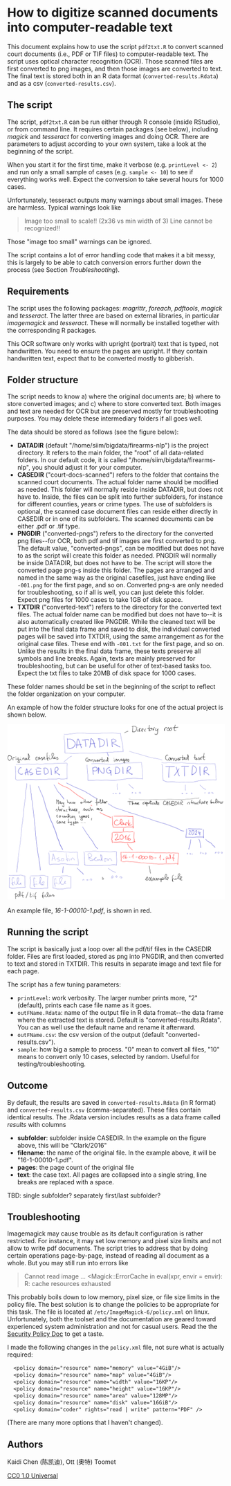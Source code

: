 # How to digitize scanned documents into computer-readable text

This document explains how to use the script `pdf2txt.R`
to convert scanned court documents (i.e., PDF or TIF files) to
computer-readable text.
The script uses optical character recognition (OCR).  Those
scanned files are first converted to png images, and then
those images are converted to text.
The final text is stored both in an R data format
(`converted-results.Rdata`) and as a csv (`converted-results.csv`).


## The script

The script, `pdf2txt.R` can be run either through R console (inside
RStudio), or from command line.  It requires certain packages (see
below),
including _magick_ and _tesseract_ for converting images and doing
OCR.  There are parameters to adjust according to your own
system, take a look at the beginning of the script.

When you start it for the first time, make it verbose
(e.g. `printLevel <- 2`) and run only a small sample of cases
(e.g. `sample <- 10`) to see if everything works well.  Expect the
conversion to take several hours for 1000 cases.

Unfortunately, tesseract outputs many warnings about small
images.  These are harmless.
Typical warnings look like

> Image too small to scale!! (2x36 vs min width of 3)
> Line cannot be recognized!!

Those "image too small" warnings can be ignored.

The script contains a lot of error handling code that makes it a bit
messy, this is largely to be able to catch conversion errors further
down the process (see Section _Troubleshooting_).


## Requirements

The script uses the following packages: _magrittr_, _foreach_,
_pdftools_, _magick_ and _tesseract_.  The latter three are based
on external libraries, in particular _imagemagick_ and _tesseract_.
These will normally be installed together with the corresponding R
packages.

This OCR software only works with upright (portrait) text that is
typed, not handwritten.  You need to ensure the pages are upright.
If they contain handwritten text, expect that to be converted mostly
to gibberish.


## Folder structure

The script needs to know a) where the
original documents are; b) where to store converted images; and c) where
to store converted text.  Both images and text are needed for OCR but
are preserved mostly for troubleshooting purposes.  You may delete
these intermediary folders if all goes well.

The data should be stored as follows (see the figure below):

* **DATADIR** (default "/home/siim/bigdata/firearms-nlp")
  is the project directory.  It refers to the main
  folder, the "root" of all data-related
  folders.  In our default code, it is called
  "/home/siim/bigdata/firearms-nlp", you should adjust it for your
  computer. 
* **CASEDIR** ("court-docs-scanned") refers to the
  folder that contains the scanned court documents.  The actual folder
  name should be modified as needed.  This folder
  will normally reside inside DATADIR, but does not have to.  Inside,
  the files can be split into further subfolders, for instance
  for different counties, years or crime types.  The use
  of subfolders is
  optional, the scanned case document files can reside either directly
  in CASEDIR or in one of its subfolders.  The scanned documents
  can be either
  .pdf or .tif type.
* **PNGDIR** ("converted-pngs") refers to the
  directory for the converted png files--for OCR,
  both pdf and tif images are first converted to png.  The default
  value, "converted-pngs", can be modified but does not have to as the
  script will create this folder as needed.  PNGDIR will
  normally be inside DATADIR, but does not have to be.  The script
  will store the converted page png-s inside this folder.  The pages
  are arranged and named in the same way as the original casefiles,
  just have ending like `-001.png` for the first page, and so on.
  Converted
  png-s are only needed for troubleshooting, so if all is well, you
  can just delete this folder.  Expect png files for 1000 cases to
  take 1GB of disk space.
* **TXTDIR** ("converted-text") refers to the
  directory for the converted text files.  The actual folder name can
  be modified but does not have to--it is also
  automatically created like PNGDIR.   While the
  cleaned text will be put into the final
  data frame and saved to disk, the
  individual converted pages will be saved into TXTDIR, using the same
  arrangement as for the original case files.  These end with
  `-001.txt` for the first page, and so on.
  Unlike the results in the final
  data frame, these
  texts preserve all symbols and line breaks.
  Again, texts are mainly preserved for
  troubleshooting, but can be useful for other of text-based
  tasks too.  Expect the txt files to take 20MB of disk space 
  for 1000 cases.

These folder names should be set in the beginning of the script to
reflect the folder organization on your computer.

An example of how the folder structure looks for one of the actual
project is shown below.

![folder structure](folder-structure.png)

An example file, _16-1-00010-1.pdf_, is shown in red.



## Running the script

The script is basically just a loop over all the pdf/tif files in the
CASEDIR folder.  Files are first loaded, stored as png into PNGDIR,
and then converted to text and stored in TXTDIR.  This results in
separate image and text file for each page.

The script has a few tuning parameters:

* `printLevel`: work verbosity.  The larger number prints more, "2"
  (default), prints each case file name as it goes.
* `outFName.Rdata`: name of the output file in R data fromat--the
  data frame where the
  extracted text is stored.  Default is "converted-results.Rdata".  You
  can as well use the default name and rename it afterward.
* `outFName.csv`: the csv version of the output (default
  "converted-results.csv").
* `sample`: how big a sample to process.  "0" mean to convert all
  files, "10" means to convert only 10 cases, selected by
  random.  Useful for testing/troubleshooting.


## Outcome

By default, the results are saved in
`converted-results.Rdata` (in R format) and `converted-results.csv`
(comma-separated).  These files contain identical results.  The .Rdata
version includes results as a data frame
called _results_ with columns

* **subfolder**: subfolder inside CASEDIR.  In the example on the
  figure above, this
  will be "Clark/2016"
* **filename**: the name of the original file.  In the example above,
  it will be "16-1-00010-1.pdf".
* **pages**: the page count of the original file
* **text**: the case text.  All pages are collapsed into a single
  string, line breaks are replaced with a space.

TBD: single subfolder?  separately first/last subfolder?



## Troubleshooting

Imagemagick may cause trouble as its default
configuration is rather restricted.  For instance, it may set low
memory and pixel size limits and not allow to write pdf documents.
The script tries to address
that by doing certain operations page-by-page, instead of reading all
document as a whole.  But you may still run into errors like 

> Cannot read image ...
> <Magick::ErrorCache in eval(xpr, envir = envir): R: cache resources exhausted

This probably boils down to low memory, pixel size, or file size
limits in the policy file.  The best solution is to change the
policies to be appropriate for this task.  The file is located at
`/etc/ImageMagick-6/policy.xml` on linux.  Unfortunately, both the
toolset and the documentation are geared toward experienced system
administration and not for casual users.  Read the the
[Security Policy Doc](https://imagemagick.org/script/security-policy.php) 
to get a
taste. 

I made the following changes in the `policy.xml` file, not sure
what is actually required:
```
  <policy domain="resource" name="memory" value="4GiB"/>
  <policy domain="resource" name="map" value="4GiB"/>
  <policy domain="resource" name="width" value="16KP"/>
  <policy domain="resource" name="height" value="16KP"/>
  <policy domain="resource" name="area" value="128MP"/>
  <policy domain="resource" name="disk" value="16GiB"/>
  <policy domain="coder" rights="read | write" pattern="PDF" />
```
(There are many more options that I haven't changed).


## Authors

Kaidi Chen (陈凯迪), Ott (奥特) Toomet 

[CC0 1.0 Universal](https://creativecommons.org/publicdomain/zero/1.0/)
